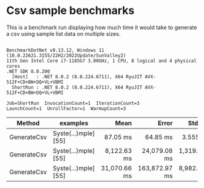 # Csv sample benchmarks

This is a benchmark run displaying how much time it would take to generate a csv using sample list data on multiple sizes.

```

BenchmarkDotNet v0.13.12, Windows 11 (10.0.22621.3155/22H2/2022Update/SunValley2)
11th Gen Intel Core i7-1185G7 3.00GHz, 1 CPU, 8 logical and 4 physical cores
.NET SDK 8.0.200
  [Host]   : .NET 8.0.2 (8.0.224.6711), X64 RyuJIT AVX-512F+CD+BW+DQ+VL+VBMI
  ShortRun : .NET 8.0.2 (8.0.224.6711), X64 RyuJIT AVX-512F+CD+BW+DQ+VL+VBMI

Job=ShortRun  InvocationCount=1  IterationCount=3  
LaunchCount=1  UnrollFactor=1  WarmupCount=3  

```
| Method      | examples             | Mean         | Error         | StdDev       | StdErr       | Min          | Max          | Op/s    | Gen0        | Gen1      | Gen2      | Allocated  |
|------------ |--------------------- |-------------:|--------------:|-------------:|-------------:|-------------:|-------------:|--------:|------------:|----------:|----------:|-----------:|
| GenerateCsv | Syste(...)mple] [55] |     87.05 ms |      64.85 ms |     3.555 ms |     2.052 ms |     84.57 ms |     91.13 ms | 11.4873 |   4000.0000 |         - |         - |   25.48 MB |
| GenerateCsv | Syste(...)mple] [55] |  8,122.63 ms |  24,079.08 ms | 1,319.856 ms |   762.019 ms |  6,731.78 ms |  9,357.65 ms |  0.1231 | 288000.0000 |         - |         - | 2400.29 MB |
| GenerateCsv | Syste(...)mple] [55] | 31,070.66 ms | 163,872.97 ms | 8,982.431 ms | 5,186.009 ms | 25,760.40 ms | 41,441.68 ms |  0.0322 | 294000.0000 | 4000.0000 | 1000.0000 | 9568.94 MB |
